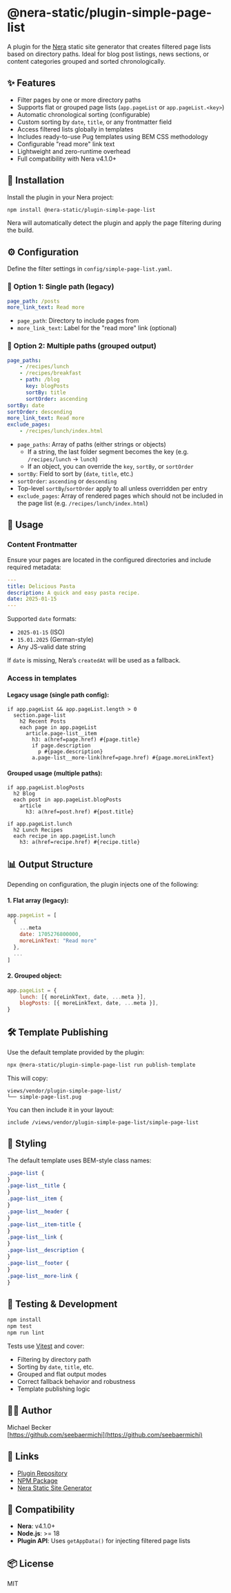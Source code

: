 # @nera-static/plugin-simple-page-list

A plugin for the [Nera](https://github.com/seebaermichi/nera) static site generator that creates filtered page lists based on directory paths. Ideal for blog post listings, news sections, or content categories grouped and sorted chronologically.

## ✨ Features

-   Filter pages by one or more directory paths
-   Supports flat or grouped page lists (`app.pageList` or `app.pageList.<key>`)
-   Automatic chronological sorting (configurable)
-   Custom sorting by `date`, `title`, or any frontmatter field
-   Access filtered lists globally in templates
-   Includes ready-to-use Pug templates using BEM CSS methodology
-   Configurable "read more" link text
-   Lightweight and zero-runtime overhead
-   Full compatibility with Nera v4.1.0+

## 🚀 Installation

Install the plugin in your Nera project:

```bash
npm install @nera-static/plugin-simple-page-list
```

Nera will automatically detect the plugin and apply the page filtering during the build.

## ⚙️ Configuration

Define the filter settings in `config/simple-page-list.yaml`.

### 🔹 Option 1: Single path (legacy)

```yaml
page_path: /posts
more_link_text: Read more
```

-   `page_path`: Directory to include pages from
-   `more_link_text`: Label for the "read more" link (optional)

### 🔹 Option 2: Multiple paths (grouped output)

```yaml
page_paths:
    - /recipes/lunch
    - /recipes/breakfast
    - path: /blog
      key: blogPosts
      sortBy: title
      sortOrder: ascending
sortBy: date
sortOrder: descending
more_link_text: Read more
exclude_pages:
    - /recipes/lunch/index.html
```

-   `page_paths`: Array of paths (either strings or objects)
    -   If a string, the last folder segment becomes the key (e.g. `/recipes/lunch` → `lunch`)
    -   If an object, you can override the `key`, `sortBy`, or `sortOrder`
-   `sortBy`: Field to sort by (`date`, `title`, etc.)
-   `sortOrder`: `ascending` or `descending`
-   Top-level `sortBy`/`sortOrder` apply to all unless overridden per entry
-   `exclude_pages`: Array of rendered pages which should not be included in the page list (e.g. `/recipes/lunch/index.html`)

## 🧩 Usage

### Content Frontmatter

Ensure your pages are located in the configured directories and include required metadata:

```yaml
---
title: Delicious Pasta
description: A quick and easy pasta recipe.
date: 2025-01-15
---
```

Supported `date` formats:

-   `2025-01-15` (ISO)
-   `15.01.2025` (German-style)
-   Any JS-valid date string

If `date` is missing, Nera’s `createdAt` will be used as a fallback.

### Access in templates

#### Legacy usage (single path config):

```pug
if app.pageList && app.pageList.length > 0
  section.page-list
    h2 Recent Posts
    each page in app.pageList
      article.page-list__item
        h3: a(href=page.href) #{page.title}
        if page.description
          p #{page.description}
        a.page-list__more-link(href=page.href) #{page.moreLinkText}
```

#### Grouped usage (multiple paths):

```pug
if app.pageList.blogPosts
  h2 Blog
  each post in app.pageList.blogPosts
    article
      h3: a(href=post.href) #{post.title}
```

```pug
if app.pageList.lunch
  h2 Lunch Recipes
  each recipe in app.pageList.lunch
    h3: a(href=recipe.href) #{recipe.title}
```

## 📊 Output Structure

Depending on configuration, the plugin injects one of the following:

#### 1. Flat array (legacy):

```js
app.pageList = [
  {
    ...meta
    date: 1705276800000,
    moreLinkText: "Read more"
  },
  ...
]
```

#### 2. Grouped object:

```js
app.pageList = {
    lunch: [{ moreLinkText, date, ...meta }],
    blogPosts: [{ moreLinkText, date, ...meta }],
}
```

## 🛠️ Template Publishing

Use the default template provided by the plugin:

```bash
npx @nera-static/plugin-simple-page-list run publish-template
```

This will copy:

```
views/vendor/plugin-simple-page-list/
└── simple-page-list.pug
```

You can then include it in your layout:

```pug
include /views/vendor/plugin-simple-page-list/simple-page-list
```

## 🎨 Styling

The default template uses BEM-style class names:

```css
.page-list {
}
.page-list__title {
}
.page-list__item {
}
.page-list__header {
}
.page-list__item-title {
}
.page-list__link {
}
.page-list__description {
}
.page-list__footer {
}
.page-list__more-link {
}
```

## 🧪 Testing & Development

```bash
npm install
npm test
npm run lint
```

Tests use [Vitest](https://vitest.dev) and cover:

-   Filtering by directory path
-   Sorting by `date`, `title`, etc.
-   Grouped and flat output modes
-   Correct fallback behavior and robustness
-   Template publishing logic

## 🧑‍💻 Author

Michael Becker  
[https://github.com/seebaermichi](https://github.com/seebaermichi)

## 🔗 Links

-   [Plugin Repository](https://github.com/seebaermichi/nera-plugin-simple-page-list)
-   [NPM Package](https://www.npmjs.com/package/@nera-static/plugin-simple-page-list)
-   [Nera Static Site Generator](https://github.com/seebaermichi/nera)

## 🧩 Compatibility

-   **Nera**: v4.1.0+
-   **Node.js**: >= 18
-   **Plugin API**: Uses `getAppData()` for injecting filtered page lists

## 📦 License

MIT
